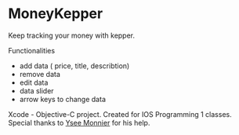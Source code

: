 # MoneyKepper
Keep tracking your money with kepper.


Functionalities

- add data ( price, title, describtion)
- remove data
- edit data
- data slider
- arrow keys to change data


Xcode - Objective-C project. Created for IOS Programming 1 classes.
Special thanks to <a href="https://github.com/YMonnier">Ysee Monnier</a> for his help.

